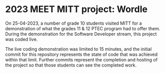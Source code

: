 # 2023 MEET MITT project: Wordle
On 25-04-2023, a number of grade 10 students visited MITT for a demonstration of what the grades 11 & 12 PTEC program had to offer them.  During the demonstration for the Software Developer stream, this project was coded live. 

The live coding demonstration was limited to 15 minutes, and the initial commit for this repository represents the state of code that was achieved within that limit.  Further commits represent the completion and hosting of the project so that those students can see the completed work.  

